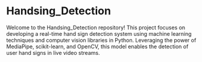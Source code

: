 # Handsing_Detection
Welcome to the Handsing_Detection repository! This project focuses on developing a real-time hand sign detection system using machine learning techniques and computer vision libraries in Python. Leveraging the power of MediaPipe, scikit-learn, and OpenCV, this model enables the detection of user hand signs in live video streams.
